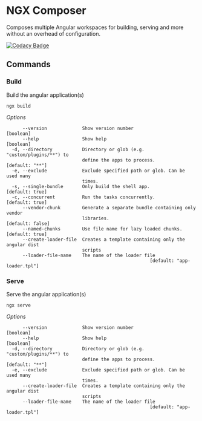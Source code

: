 # NGX Composer

Composes multiple Angular workspaces for building, serving and more without an overhead of configuration.

[![Codacy Badge](https://app.codacy.com/project/badge/Grade/74da2fd774574631b3c02c51ed53a293)](https://www.codacy.com/gh/hoevelmanns/ngx-composer/dashboard?utm_source=github.com&amp;utm_medium=referral&amp;utm_content=hoevelmanns/ngx-composer&amp;utm_campaign=Badge_Grade)

## Commands

### Build
Build the angular application(s)

```shell
ngx build
```
*Options*
```
      --version             Show version number                        [boolean]
      --help                Show help                                  [boolean]
  -d, --directory           Directory or glob (e.g. "custom/plugins/**") to
                            define the apps to process.          [default: "**"]
  -e, --exclude             Exclude specified path or glob. Can be used many
                            times.
  -s, --single-bundle       Only build the shell app.            [default: true]
  -c, --concurrent          Run the tasks concurrently.          [default: true]
      --vendor-chunk        Generate a separate bundle containing only vendor
                            libraries.                          [default: false]
      --named-chunks        Use file name for lazy loaded chunks.[default: true]
      --create-loader-file  Creates a template containing only the angular dist
                            scripts
      --loader-file-name    The name of the loader file
                                                     [default: "app-loader.tpl"]

```

### Serve
Serve the angular application(s)

```shell
ngx serve
```

*Options*
```shell
      --version             Show version number                        [boolean]
      --help                Show help                                  [boolean]
  -d, --directory           Directory or glob (e.g. "custom/plugins/**") to
                            define the apps to process.          [default: "**"]
  -e, --exclude             Exclude specified path or glob. Can be used many
                            times.
      --create-loader-file  Creates a template containing only the angular dist
                            scripts
      --loader-file-name    The name of the loader file
                                                     [default: "app-loader.tpl"]
```
